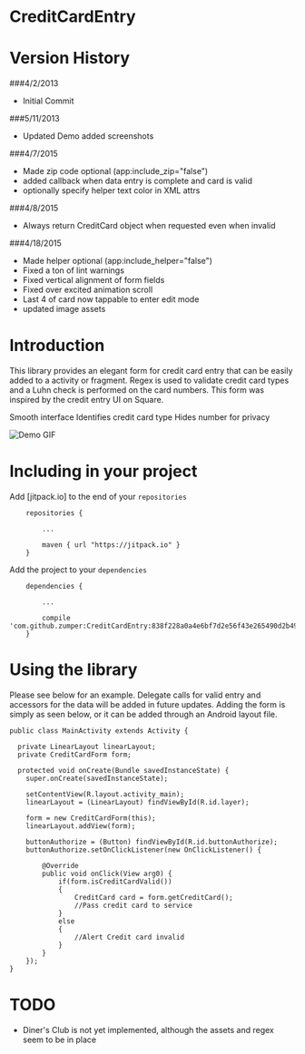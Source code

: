 CreditCardEntry
=========

# Version History

###4/2/2013
 - Initial Commit

###5/11/2013
 - Updated Demo added screenshots

###4/7/2015
 - Made zip code optional (app:include_zip="false")
 - added callback when data entry is complete and card is valid
 - optionally specify helper text color in XML attrs

###4/8/2015
 - Always return CreditCard object when requested even when invalid

###4/18/2015
 - Made helper optional (app:include_helper="false")
 - Fixed a ton of lint warnings
 - Fixed vertical alignment of form fields
 - Fixed over excited animation scroll
 - Last 4 of card now tappable to enter edit mode
 - updated image assets

# Introduction

This library provides an elegant form for credit card entry that can be easily added to a activity or fragment. Regex is used to validate credit card types and a Luhn check is performed on the card numbers. This form was inspired by the credit entry UI on Square.

Smooth interface
Identifies credit card type
Hides number for privacy

![][1]


# Including in your project

Add [jitpack.io] to the end of your `repositories`

```
    repositories {

        ...

        maven { url "https://jitpack.io" }
    }
```

Add the project to your `dependencies`

```
    dependencies {

        ...

        compile 'com.github.zumper:CreditCardEntry:838f228a0a4e6bf7d2e56f43e265490d2b491e28'
    }
```

# Using the library

Please see below for an example. Delegate calls for valid entry and accessors for the data will be added in future updates. Adding the form is simply as seen below, or it can be added through an Android layout file.

    public class MainActivity extends Activity {
  
      private LinearLayout linearLayout;
      private CreditCardForm form;
  
      protected void onCreate(Bundle savedInstanceState) {
        super.onCreate(savedInstanceState);
  
        setContentView(R.layout.activity_main);
    	linearLayout = (LinearLayout) findViewById(R.id.layer);
		
        form = new CreditCardForm(this);
    	linearLayout.addView(form);
    	
    	buttonAuthorize = (Button) findViewById(R.id.buttonAuthorize);
    	buttonAuthorize.setOnClickListener(new OnClickListener() {
    		
    		@Override
    		public void onClick(View arg0) {
    			if(form.isCreditCardValid())
    			{
    				CreditCard card = form.getCreditCard();
    				//Pass credit card to service
    			}
    			else
    			{
    				//Alert Credit card invalid
    			}
    		}
    	});
    }


# TODO

  - Diner's Club is not yet implemented, although the assets and regex seem to be in place
    
[1]: https://raw.github.com/zumper/CreditCardEntry/master/demo.gif "Demo GIF"


